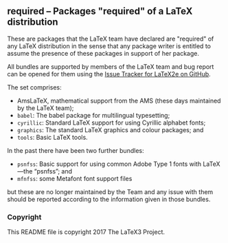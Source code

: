 ## required – Packages "required" of a LaTeX distribution

These are packages that the LaTeX team have declared are "required" of any LaTeX distribution in the sense that any package writer is entitled to assume the presence of these packages in support of her package.

All bundles are supported by members of the LaTeX team and bug report can be opened for them using the [Issue Tracker for LaTeX2e on GitHub](https://github.com/latex3/latex2e/issues).

The set comprises:

 - AmsLaTeX, mathematical support from the AMS (these days maintained by the LaTeX team);
 - `babel`: The babel package for multilingual typesetting;
 - `cyrillic`: Standard LaTeX support for using Cyrillic alphabet fonts;
 - `graphics`: The standard LaTeX graphics and colour packages; and
 - `tools`: Basic LaTeX tools.

In the past there have been two further bundles:

 -  `psnfss`: Basic support for using common Adobe Type 1 fonts with LaTeX—the “psnfss”; and
 -  `mfnfss`: some Metafont font support files

but these are no longer maintained by the Team and any issue with them should be reported according to the information given in those bundles.

### Copyright

This README file is copyright 2017 The LaTeX3 Project.

